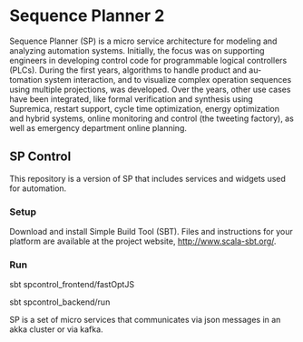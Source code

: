 # Sequence Planner 2
Sequence Planner (SP) is a micro service architecture for modeling and analyzing automation systems. Initially, the focus was on supporting engineers in developing control code for programmable logical controllers (PLCs). During the first years, algorithms to handle product and au- tomation system interaction, and to visualize complex operation sequences using multiple projections, was developed. Over the years, other use cases have been integrated, like formal verification and synthesis using Supremica, restart support, cycle time optimization, energy optimization and hybrid systems, online monitoring and control (the tweeting factory), as well as emergency department online planning. 

## SP Control
This repository is a version of SP that includes services and widgets used for automation.

### Setup
Download and install Simple Build Tool (SBT). Files and instructions for your platform are available at the project website, http://www.scala-sbt.org/.

### Run
sbt spcontrol_frontend/fastOptJS

sbt spcontrol_backend/run

SP is a set of micro services that communicates via json messages in an akka cluster or via kafka. 
